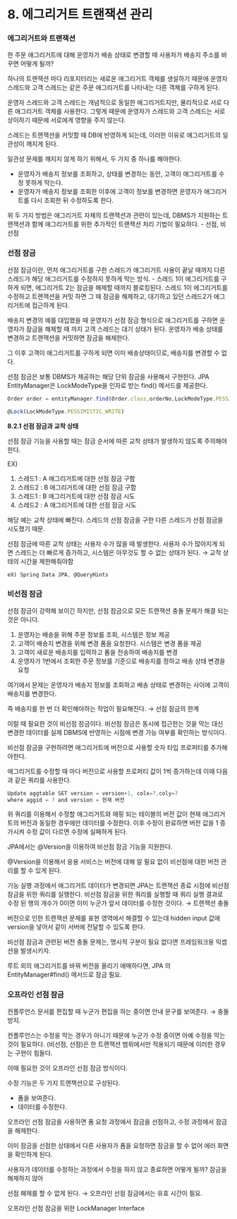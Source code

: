 # 8. 에그리거트 트랜잭션 관리

### 에그리거트와 트랜잭션

한 주문 애그리거트에 대해 운영자가 배송 상태로 변경할 때 사용자가 배송지 주소를 바꾸면 어떻게 될까?

하나의 트랜잭션 마다 리포지터리는 새로운 애그리거트 객체를 생설하기 때문에 운영자 스레드와 고객 스레드는 같은 주문 애그리거트를 나타내는 다른 객체를 구하게 된다.

운영자 스레드와 고객 스레드는 개념적으로 동일한 애그리거트지만, 물리적으로 서로 다른 애그리거트 객체를 사용한다. 그렇게 때문에 운영자가 스레드와 고객 스레드는 서로 상이하기 때문에 서로에게 영향을 주지 않는다.

스레드는 트랜잭션을 커밋할 때 DB에 반영하게 되는데, 이러한 이유로 애그리거트의 일관성이 깨지게 된다.

일관성 문제를 깨지지 않게 하기 위해서, 두 가지 중 하나를 해야한다.

- 운영자가 배송지 정보를 조회하고, 상태를 변경하는 동안, 고객이 애그리거트를 수정 못하게 막는다.
- 운영자가 배송지 정보를 조회한 이후에 고객이 정보를 변경하면 운영자가 애그리거트를 다시 조회한 뒤 수정하도록 한다.

위 두 가지 방법은 애그리거트 자체의 트랜잭션과 관련이 있는데, DBMS가 지원하는 트랜잭션과 함께 애그리거트를 위한 추가적인 트랜잭션 처리 기법이 필요하다. - 선점, 비선점

### 선점 잠금

선점 잠금이란, 먼저 애그리거트를 구한 스레드가 애그리거트 사용이 끝날 때까지 다른 스레드가 해당 애그리거트를 수정하지 못하게 막는 방식. - 스레드 1이 에그리거트를 구하게 되면, 에그리거트 2는 잠금을 해제할 때까지 블로킹된다. 스레드 1이 에그리거트를 수정하고 트랜잭션을 커밋 하면 그 때 잠금을 해제하고, 대기하고 있던 스레드2가 에그리거트에 접근하게 된다.

배송지 변경의 예를 대입했을 때 운영자가 선점 잠금 형식으로 애그리거트를 구하면 운영자가 잠금을 해제할 때 까지 고객 스레드는 대기 상태가 된다. 운영자가 배송 상태를 변경하고 트랜잭션을 커밋하면 잠금을 해제한다.

그 이후 고객이 애그리거트를 구하게 되면 이미 배송상태이므로, 배송지를 변경할 수 없다.

선점 잠금은 보통 DBMS가 제공하는 해당 단위 잠금을 사용해서 구현한다. JPA EntityManager은 LockModeType을 인자로 받는 find() 메서드를 제공한다. 

```jsx
Order order = entityManager.find(Order.class,orderNo,LockModeType.PESSIMISTIC_WRITE)
```

```jsx
@Lock(LockModeType.PESSIMISTIC_WRITE)
```

**8.2.1 선점 잠금과 교착 상태**

 선점 잠금 기능을 사용할 때는 잠금 순서에 따른 교착 상태가 발생하지 않도록 주의해야한다. 

EX) 

1. 스레드1 : A 애그리거트에 대한 선점 잠금 구함
2. 스레드2 : B 애그리거트에 대한 선점 잠금 구함
3. 스레드1 : B 애그리거트에 대한 선점 잠금 시도
4. 스레드2 : A 애그리거트에 대한 선점 잠금 시도

해당 예는 교착 상태에 빠진다. 스레드의 선점 잠금을 구한 다른 스레드가 선점 잠금을 시도했기 때문.

선점 잠금에 따른 교착 상태는 사용자 수가 많을 때 발생한다. 사용자 수가 많아지게 되면 스레드는 더 빠르게 증가하고, 시스템은 아무것도 할 수 없는 상태가 된다. → 교착 상태의 시간을 제한해줘야함

```jsx
eX) Spring Data JPA, @QueryHints 
```

### 비선점 잠금

선점 잠금이 강력해 보이긴 하지만, 선점 잠금으로 모든 트랜잭션 충돌 문제가 해결 되는 것은 아니다.

1. 운영자는 배송을 위해 주문 정보를 조회, 시스템은 정보 제공
2. 고객이 배송지 변경을 위해 변경 폼을 요청한다. 시스템은 변경 폼을 제공
3. 고객이 새로운 배송지를 입력하고 폼을 전송하여 배송지를 변경
4. 운영자가 1번에서 조회한 주문 정보를 기준으로 배송지를 정하고 배송 상태 변경을 요청

여기에서 문제는 운영자가 배송지 정보를 조회하고 배송 상태로 변경하는 사이에 고객이 배송지를 변경한다.

즉 배송지를 한 번 더 확인해야하는 작업이 필요해진다. → 선점 잠금의 한계

이럴 때 필요한 것이 비선점 잠금이다. 비선점 잠금은 동시에 접근한는 것을 막는 대신 변경한 데이터를 실제 DBMS에 반영하는 시점에 변경 가능 여부를 확인하는 방식이다.

비선점 잠금을 구현하려면 애그리거트에 버전으로 사용할 숫자 타입 프로퍼티를 추가해야한다.

애그리거트를 수정할 때 마다 버전으로 사용할 프로퍼티 값이 1씩 증가하는데 이때 다음과 같은 쿼리를 사용한다.

```jsx
Update aggtable SET version = version+1, colx=?,coly=?
where aggid = ? and version = 현재 버전
```

위 쿼리를 이용해서 수정할 애그리거트와 매핑 되는 테이블의 버전 값이 현재 애그리거트의 버전과 동일한 경우에만 데이터를 수정한다. 이후 수정이 완료하면 버전 값을 1 증가시켜 수정 값이 다르면 수정에 실패하게 된다.

JPA에서는 @Version을 이용하여 비선점 잠금 기능을 지원한다.

@Version을 이용해서 응용 서비스는 버전에 대해 알 필요 없이 비선점에 대한 버전 관리를 할 수 있게 된다.

기능 실행 과정에서 애그리거트 데이터가 변경되면 JPA는 트랜잭션 종료 시점에 비선점 잠금을 위한 쿼리를 실행한다. 비선점 잠금을 위한 쿼리를 실행할 때 쿼리 실행 결과로 수정 된 행의 개수가 0이면 이미 누군가 앞서 데이터를 수정한 것이다. → 트랜잭션 충돌

버전으로 인한 트랜잭션 문제를 표현 영역에서 해결할 수 있는데 hidden input 값에 version을 넣어서 같이 서버에 전달할 수 있도록 한다. 

비선점 잠금과 관련된 버전 충돌 문제는, 명시적 구분이 필요 없다면 프레임워크용 익셉션을 발생시키자.

루트 외의 애그리거트를 바꿔 버전을 올리기 애매하다면, JPA 의 EntityManager#find() 메서드로 잠금 필요.

### 오프라인 선점 잠금

컨플루언스 문서를 편집할 때 누군가 편집을 하는 중이면 안내 문구를 보여준다. → 충돌 방지.

컨플루언스는 수정을 막는 경우가 아니기 때문에 누군가 수정 중이면 아예 수정을 막는 것이 필요하다. 
(비선점, 선점)은 한 트랜잭션 범위에서만 적용되기 때문에 이러한 경우는 구현이 힘들다.

이때 필요한 것이 오프라인 선점 잠금 방식이다.

수정 기능은 두 가지 트랜잭션으로 구성된다.

- 폼을 보여준다.
- 데이터를 수정한다.

오프라인 선점 잠금을 사용하면 폼 요청 과정에서 잠금을 선점하고, 수정 과정에서 잠금을 해제한다.

이미 잠금을 선점한 상태에서 다른 사용자가 폼을 요청하면 잠금을 할 수 없어 에러 화면을 확인하게 된다.

사용자가 데이터를 수정하는 과정에서 수정을 하지 않고 종료하면 어떻게 될까? 잠금을 해제하지 않아 

선점 해제를 할 수 없게 된다. → 오프라인 선점 잠금에서는 유효 시간이 필요.

오프라인 선점 잠금을 위한 LockManager Interface